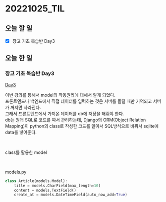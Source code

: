# 20221025_TIL

## 오늘 할 일
- [X] 장고 기초 복습반 Day3

## 오늘 한 일
### 장고 기초 복습반 Day3
[Day3](/ProgrammingLanguge/Python/Django/Day3.md)

이번 강의를 통해서 model의 작동원리에 대해서 알게 되었다.<br>
프론트엔드나 백엔드에서 직접 데이터를 입력하는 것은 서버를 돌릴 때만 기억되고 서버가 꺼지면 사라진다.<br>
그래서 프론트엔드에서 가져온 데이터를 db에 저장을 해줘야 한다.<br>
db는 원래 SQL로 코드를 짜서 관리하는데, Django의 ORM(Object Relation Mapping)이 python의 class로 작성한 코드를 알아서 SQL방식으로 바꿔서 sqlite에 data를 넣어준다.<br>

<br>

class를 활용한 model

<br>

models.py
```python
class Article(models.Model):
    title = models.CharField(max_length=10)
    content = models.TextField()
    create_at = models.DateTimeField(auto_now_add=True)
```

